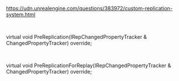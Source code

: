 <https://udn.unrealengine.com/questions/383972/custom-replication-system.html>

 

virtual void PreReplication(IRepChangedPropertyTracker & ChangedPropertyTracker) override;

 

virtual void PreReplicationForReplay(IRepChangedPropertyTracker & ChangedPropertyTracker) override;

